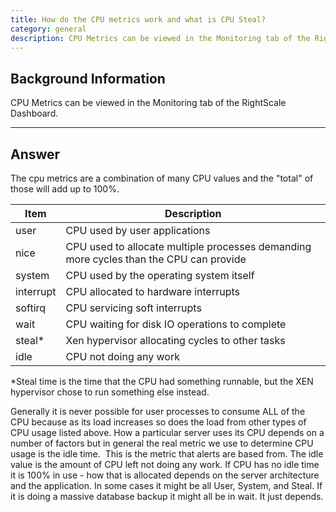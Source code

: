 ```yaml
---
title: How do the CPU metrics work and what is CPU Steal?
category: general
description: CPU Metrics can be viewed in the Monitoring tab of the RightScale Cloud Management Dashboard.
---
```


## Background Information

CPU Metrics can be viewed in the Monitoring tab of the RightScale Dashboard.

* * *

## Answer

The cpu metrics are a combination of many CPU values and the "total" of those will add up to 100%.

| Item | Description |
| ---- | ----------- |
| user | CPU used by user applications |
| nice | CPU used to allocate multiple processes demanding more cycles than the CPU can provide |
| system | CPU used by the operating system itself |
| interrupt | CPU allocated to hardware interrupts |
| softirq | CPU servicing soft interrupts |
| wait | CPU waiting for disk IO operations to complete |
| steal\* | Xen hypervisor allocating cycles to other tasks |
| idle | CPU not doing any work |

\*Steal time is the time that the CPU had something runnable, but the XEN hypervisor chose to run something else instead.

Generally it is never possible for user processes to consume ALL of the CPU because as its load increases so does the load from other types of CPU usage listed above. How a particular server uses its CPU depends on a number of factors but in general the real metric we use to determine CPU usage is the idle time.&nbsp;&nbsp;This is the metric that alerts are based from. The idle value is the amount of CPU left not doing any work. If CPU has no idle time it is 100% in use - how that is allocated depends on the server architecture and the application. In some cases it might be all User, System, and Steal. If it is doing a massive database backup it might all be in wait. It just depends.
